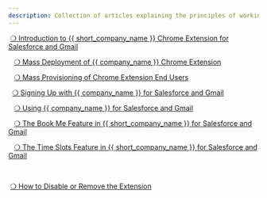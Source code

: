 ```yaml
---
description: Collection of articles explaining the principles of working with RG Chrome Extension
---
```

 ​   [       ❍   Introduction to {{ short_company_name }} Chrome Extension for Salesforce and Gmail     ](../Chrome-Extension-Intro/)  

&nbsp;
 ​   [       ❍   Mass Deployment of {{ company_name }} Chrome Extension     ](../Chrome-Extension-Mass-Deployment/)  

&nbsp;
 ​   [       ❍   Mass Provisioning of Chrome Extension End Users     ](../Gmail-Users-Mass-Provisioning/)  

&nbsp;
 ​   [       ❍   Signing Up with {{ company_name }} for Salesforce and Gmail     ](../How-to-Set-Up-the-Chrome-Extension-for-Salesforce-and-Gmail/)  

&nbsp;
 ​   [       ❍   Using {{ company_name }} for Salesforce and Gmail     ](../Using-the-Solution-for-Salesforce-and-Gmail/)  

&nbsp;
 ​   [       ❍   The Book Me Feature in {{ short_company_name }} for Salesforce and Gmail     ](../Book-Me-Gmail/)  

&nbsp;
 ​   [       ❍   The Time Slots Feature in {{ short_company_name }} for Salesforce and Gmail     ](../Time-Slots-Gmail/)  

&nbsp;

 ​   [       ❍   How to Disable or Remove the Extension     ](../Remove-Gmail/)  

&nbsp;

&#160;
 &#160;